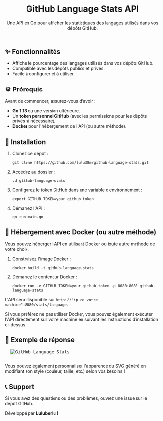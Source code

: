 <!DOCTYPE html>
<html lang="en">
<head>
  <meta charset="UTF-8">
  <meta name="viewport" content="width=device-width, initial-scale=1.0">
</head>
<body class="bg-gray-100 text-gray-800 font-sans leading-relaxed">

  <header class="bg-gray-800 text-white py-6 text-center">
    <h1 class="text-3xl font-bold">GitHub Language Stats API</h1>
    <p class="mt-2 text-lg">Une API en Go pour afficher les statistiques des langages utilisés dans vos dépôts GitHub.</p>
  </header>

  <main class="max-w-4xl mx-auto my-8 p-6 bg-white shadow-lg rounded-lg">
    <section class="mb-6">
      <h2 class="text-2xl font-semibold mb-4">✨ Fonctionnalités</h2>
      <ul class="list-disc list-inside space-y-2">
        <li>Affiche le pourcentage des langages utilisés dans vos dépôts GitHub.</li>
        <li>Compatible avec les dépôts publics et privés.</li>
        <li>Facile à configurer et à utiliser.</li>
      </ul>
    </section>
    <section class="mb-6">
      <h2 class="text-2xl font-semibold mb-4">⚙️ Prérequis</h2>
      <p>Avant de commencer, assurez-vous d'avoir :</p>
      <ul class="list-disc list-inside space-y-2">
        <li><strong>Go 1.13</strong> ou une version ultérieure.</li>
        <li>Un <strong>token personnel GitHub</strong> (avec les permissions pour les dépôts privés si nécessaire).</li>
        <li><strong>Docker</strong> pour l'hébergement de l'API (ou autre méthode).</li>
      </ul>
    </section>
    <section class="mb-6">
      <h2 class="text-2xl font-semibold mb-4">🚀 Installation</h2>
      <ol class="list-decimal list-inside space-y-2">
        <li>Clonez ce dépôt :
          <pre class="bg-gray-100 p-2 rounded mt-1"><code>git clone https://github.com/lulu38m/github-language-stats.git</code></pre>
        </li>
        <li>Accédez au dossier :
          <pre class="bg-gray-100 p-2 rounded mt-1"><code>cd github-language-stats</code></pre>
        </li>
        <li>Configurez le token GitHub dans une variable d'environnement :
          <pre class="bg-gray-100 p-2 rounded mt-1"><code>export GITHUB_TOKEN=your_github_token</code></pre>
        </li>
        <li>Démarrez l'API :
          <pre class="bg-gray-100 p-2 rounded mt-1"><code>go run main.go</code></pre>
        </li>
      </ol>
    </section>
 <!-- Docker -->
    <section class="mb-6">
  <h2 class="text-2xl font-semibold mb-4">🐳 Hébergement avec Docker (ou autre méthode)</h2>
  <p>Vous pouvez héberger l'API en utilisant Docker ou toute autre méthode de votre choix.</p>
  <ol class="list-decimal list-inside space-y-2">
    <li>Construisez l'image Docker :
      <pre class="bg-gray-100 p-2 rounded mt-1"><code>docker build -t github-language-stats .</code></pre>
    </li>
    <li>Démarrez le conteneur Docker :
      <pre class="bg-gray-100 p-2 rounded mt-1"><code>docker run -e GITHUB_TOKEN=your_github_token -p 8080:8080 github-language-stats</code></pre>
    </li>
  </ol>
  <p class="mt-2">L'API sera disponible sur <code class="bg-gray-100 p-1 rounded">http://"ip de votre machine":8080/stats/language</code>.</p>
  <p class="mt-2">Si vous préférez ne pas utiliser Docker, vous pouvez également exécuter l'API directement sur votre machine en suivant les instructions d'installation ci-dessus.</p>
</section>
    <!-- Example -->
    <section class="mb-6">
      <h2 class="text-2xl font-semibold mb-4">📄 Exemple de réponse</h2>
      <pre class="bg-gray-100 p-4 rounded">
  <img src="http://158.178.197.230:8080/stats/language" alt="GitHub Language Stats"/>
      </pre>
    </section>
    <p class="mt-4 text-gray-600">
  Vous pouvez également personnaliser l'apparence du SVG généré en modifiant son style (couleur, taille, etc.) selon vos besoins !
</p>
    <!-- Support -->
    <section>
      <h2 class="text-2xl font-semibold mb-4">📞 Support</h2>
      <p>Si vous avez des questions ou des problèmes, ouvrez une issue sur le dépôt GitHub.</p>
    </section>
  </main>

  <!-- Footer -->
  <footer class="text-center text-sm text-gray-600 mt-6">
  <p class="mb-2">Développé par <strong>Luluberlu !</strong></p>
</footer>

</body>
</html>
